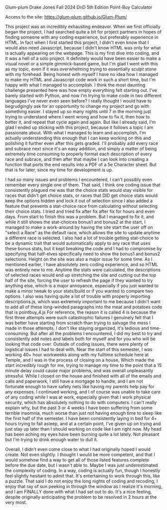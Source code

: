 Glum-plum
Drake Jones
Fall 2024
DnD 5th Edition Point-Buy Calculator



Access to the site:
https://glum-plum.github.io/Glum-Plum/





This project was an incredibly exhausting endeavor. When we first officially began the project, I had searched quite a bit for project partners in hopes of finding someone with any coding experience, but preferably 
experience in HTML. In fact when I first started this project, I didn't even know that I would also need Javascript, because I didn't know HTML was only for what is actually appearing on the webpage. This is my 
first dive into coding, and it was a hell of a solo project. It definitely would have been easier to make a visual novel or a simple gimmick-based game, but I'm glad I went with this as my topic, even if it was 
overwhelming trying to essentially sculpt stone with my forehead. Being honest with myself I have no idea how I managed to make my HTML and Javascript code work in such a short time, but I'm happy with what 
I managed to accomplish. I think the most daunting challenge presented here was how empty everything felt starting out. I've barely started with Python, and now I'm trying to make code in two different languages 
I've never even seen before? I really thought I would have to begrudgingly ask for an opportunity to change my project and go with something easier. I stayed up so many nights until 7 in the morning just 
trying to understand where I went wrong and how to fix it, then how to better it, and repeat that cycle again and again. But like I already said, I'm glad I ended up sticking with this project, because it 
follows a topic I am passionate about. With what I managed to learn and accomplish, I'm actually understanding this enough that I can keep working on this and polishing it further even after this gets graded.
I'll probably add every race and subrace next since it's an easy addition, and simply a matter of being extremely time consuming to properly format each description of every race and subrace, and then after that 
maybe I can look into creating a function that ports the end results into a PDF of a 5e Character sheet. But that is for later, since my time for development is up.</p>

I had so many issues and problems I encountered, I can't possibly even remember every single one of them. That said, I think one coding issue that consistently plagued me was that the choice stats would stay 
visible for races that didn't get choice stats, or races that DID get choice stats would keep the options hidden and lock it out of selection since I also added a feature that prevents a stat-choice race from 
calculating without selecting their choice stats. I tried and tried fix after fix after fix for hours and even days. From start to finish this was a problem. But I managed to fix it, and while it still shows the 
stat-choices bonus1 and bonus2 at the start, I managed to make a work-around by having the site start the user off on "select a Race" as the default race, which allows the site to update anytime a different race is
selected. I also had a lot of trouble getting stat-choice to be a dynamic trait that would automatically apply to any race that uses these bonus stats, but it kept breaking the code and I had to compromise by 
specifying that half-elves specifically need to show the bonus1 and bonus2 selections. Height on the site was also a major issue for some time. As I mentioned earlier, I have absolutely zero coding experience, 
and so HTML was entirely new to me. Anytime the stats were calculated, the descriptions of selected races would end up stretching the site and cutting out the top half of the site, forcing the user to refresh the 
page if they wanted to try anything else, which is a major annoyance, especially if you just wanted to make a minor tweak to your stats/build or if you wanted to compare two options. I also was having quite a lot
of trouble with properly importing descriptions.js, which was extremely important to me because I didn't want to add all of these long-winded paragraphs into the meat and potatoes code that is pointbuy_4.js
For reference, the reason it is called 4 is because the first three attempts were such catastrophic failures I genuinely felt that I was better have starting from scratch than trying to salvage the mess I made in 
those attempts. I don't like staying organized, it's tedious and time-consuming. But after all the problems I encountered, I did my best to try and consistently add notes and labels both for myself and for you who 
will be looking that code over. 
Outside of coding issues, there were plenty of logistical issues I had to deal with. Near the start of this semester, I was working 40+ hour workweeks along with my fulltime schedule here at Temple, and I was in 
the process of closing on a house, Which made the start incredibly rough for me, trying to manage my time to the point that a 15 minute delay could cause major problems, and was overall unpleasantly stressful.
While I closed on the house and finished with all of the emails and calls and paperwork, I still have a mortgage to handle, and I am not fortunate enough to have safety nets like having my parents help pay for 
any expenses. I continued working, and I of course was unable to take care of any coding while I was at work, especially given that I work physical security, which has absolutely nothing to do with computers.
I can't really explain why, but the past 3 or 4 weeks I have been suffering from some terrible insomnia, much worse than just not having enough time to sleep like the first half of the semester. I have been 
consistently laying in bed for 4+ hours trying to fall asleep, and at a certain point, I've given up on trying and just stay up later than I should working on code like I am right now. My head has been aching 
my eyes have been burning quite a lot lately. Not pleasant but I'm trying to drink enough water to dull it. 

Overall, I didn't even come close to what I had originally hoped I would create. Not even slightly. I thought I would be more competent, and that I would somehow find a way to get all of those listed features 
complete before the due date, but I wasn't able to. Maybe I was just underestimated the complexity of coding. In a way, coding is actually fun, though I honestly feel slightly hesitant to admit that. It's 
entertaining to work through this, like a puzzle. That said I do not enjoy the long nights of coding and recoding, I enjoy that ray of sun peeking in through the window as I realize it's morning, and I am FINALLY 
done with what I had set out to do. It's a nice feeling, despite originally anticipating the problem to be resolved in 2 hours at the very most.
